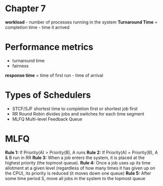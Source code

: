 # Chapter 7
**workload** - number of processes running in the system
**Turnaround Time** = completion time - time it arrived
 
# Performance metrics
- turnaround time
- fairness

**response time** = time of first run - time of arrival

# Types of Schedulers
- STCF/SJF shortest time to completion first or shortest job first
- RR Round Robin divides jobs and switches for each time segment
- MLFQ Multi-level Feedback Queue

# MLFQ
**Rule 1:** If Priority(A) > Priority(B), A runs
**Rule 2:** If Priority(A) = Priority(B), A & B run in RR
**Rule 3:** When a job enters the system, it is placed at the highest priority (the topmost queue).
**Rule 4:** Once a job uses up its time allotment at a given level (regardless of how many times it has given up on the CPU), its priority is reduced (it moves down one queue) 
**Rule 5:** After some time period S, move all jobs in the system to the topmost queue


